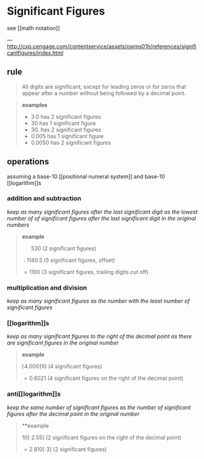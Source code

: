 # Significant Figures

see [[math notation]]

&mdash; <http://cxp.cengage.com/contentservice/assets/owms01h/references/significantfigures/index.html>

## rule

> All digits are significant, except for leading zeros or for zeros that appear after a number without being followed by a decimal point.

> **examples**
>
> - $3.0$ has 2 significant figures
> - $30$ has 1 significant figure
> - $30.$ has 2 significant figures
> - $0.005$ has 1 significant figure
> - $0.0050$ has 2 significant figures

## operations

assuming a base-10 [[positional numeral system]] and base-10 [[logarithm]]s

### addition and subtraction

_keep as many significant figures after the last significant digit as the lowest number of of significant figures after the last significant digit in the original numbers_

> **example**
>
> $\ \ \ \ \ \ 530$ (2 significant figures)
>
> $\ : \ 1140.5$ (5 significant figures, offset)
>
> $=1190$ (3 significant figures, trailing digits cut off)

### multiplication and division

_keep as many significant figures as the number with the least number of significant figures_

### [[logarithm]]s

_keep as many significant figures to the right of the decimal point as there are significant figures in the original number_

> **example**
>
> $\lceil 4.000 \rceil 10$ (4 significant figures)
>
> $= 0.6021$ (4 significant figures on the right of the decimal point)

### anti[[logarithm]]s

_keep the same number of significant figures as the number of significant figures after the decimal point in the original number_

> \*\*example
>
> $10[\cdot 2.55]$ (2 significant figures on the right of the decimal point)
>
> $= 2.8 10[\cdot 3]$ (2 significant figures)
